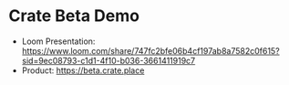 # Crate Beta Demo

- Loom Presentation: https://www.loom.com/share/747fc2bfe06b4cf197ab8a7582c0f615?sid=9ec08793-c1d1-4f10-b036-3661411919c7
- Product: https://beta.crate.place
